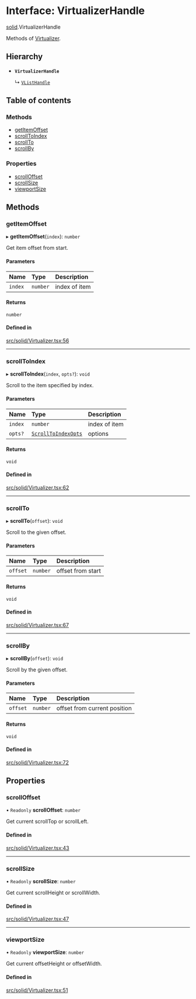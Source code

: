 # Interface: VirtualizerHandle

[solid](../modules/solid.md).VirtualizerHandle

Methods of [Virtualizer](../modules/solid.md#virtualizer).

## Hierarchy

- **`VirtualizerHandle`**

  ↳ [`VListHandle`](solid.VListHandle.md)

## Table of contents

### Methods

- [getItemOffset](solid.VirtualizerHandle.md#getitemoffset)
- [scrollToIndex](solid.VirtualizerHandle.md#scrolltoindex)
- [scrollTo](solid.VirtualizerHandle.md#scrollto)
- [scrollBy](solid.VirtualizerHandle.md#scrollby)

### Properties

- [scrollOffset](solid.VirtualizerHandle.md#scrolloffset)
- [scrollSize](solid.VirtualizerHandle.md#scrollsize)
- [viewportSize](solid.VirtualizerHandle.md#viewportsize)

## Methods

### getItemOffset

▸ **getItemOffset**(`index`): `number`

Get item offset from start.

#### Parameters

| Name | Type | Description |
| :------ | :------ | :------ |
| `index` | `number` | index of item |

#### Returns

`number`

#### Defined in

[src/solid/Virtualizer.tsx:56](https://github.com/inokawa/virtua/blob/0581bc9da8f43b9ce79d94b16ddd7bd93360b17f/src/solid/Virtualizer.tsx#L56)

___

### scrollToIndex

▸ **scrollToIndex**(`index`, `opts?`): `void`

Scroll to the item specified by index.

#### Parameters

| Name | Type | Description |
| :------ | :------ | :------ |
| `index` | `number` | index of item |
| `opts?` | [`ScrollToIndexOpts`](react.ScrollToIndexOpts.md) | options |

#### Returns

`void`

#### Defined in

[src/solid/Virtualizer.tsx:62](https://github.com/inokawa/virtua/blob/0581bc9da8f43b9ce79d94b16ddd7bd93360b17f/src/solid/Virtualizer.tsx#L62)

___

### scrollTo

▸ **scrollTo**(`offset`): `void`

Scroll to the given offset.

#### Parameters

| Name | Type | Description |
| :------ | :------ | :------ |
| `offset` | `number` | offset from start |

#### Returns

`void`

#### Defined in

[src/solid/Virtualizer.tsx:67](https://github.com/inokawa/virtua/blob/0581bc9da8f43b9ce79d94b16ddd7bd93360b17f/src/solid/Virtualizer.tsx#L67)

___

### scrollBy

▸ **scrollBy**(`offset`): `void`

Scroll by the given offset.

#### Parameters

| Name | Type | Description |
| :------ | :------ | :------ |
| `offset` | `number` | offset from current position |

#### Returns

`void`

#### Defined in

[src/solid/Virtualizer.tsx:72](https://github.com/inokawa/virtua/blob/0581bc9da8f43b9ce79d94b16ddd7bd93360b17f/src/solid/Virtualizer.tsx#L72)

## Properties

### scrollOffset

• `Readonly` **scrollOffset**: `number`

Get current scrollTop or scrollLeft.

#### Defined in

[src/solid/Virtualizer.tsx:43](https://github.com/inokawa/virtua/blob/0581bc9da8f43b9ce79d94b16ddd7bd93360b17f/src/solid/Virtualizer.tsx#L43)

___

### scrollSize

• `Readonly` **scrollSize**: `number`

Get current scrollHeight or scrollWidth.

#### Defined in

[src/solid/Virtualizer.tsx:47](https://github.com/inokawa/virtua/blob/0581bc9da8f43b9ce79d94b16ddd7bd93360b17f/src/solid/Virtualizer.tsx#L47)

___

### viewportSize

• `Readonly` **viewportSize**: `number`

Get current offsetHeight or offsetWidth.

#### Defined in

[src/solid/Virtualizer.tsx:51](https://github.com/inokawa/virtua/blob/0581bc9da8f43b9ce79d94b16ddd7bd93360b17f/src/solid/Virtualizer.tsx#L51)
